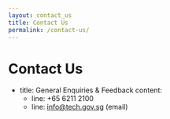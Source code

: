 ```yaml
---
layout: contact_us
title: Contact Us
permalink: /contact-us/
---
```

 

# Contact Us
  - title: General Enquiries & Feedback
    content:
    - line: +65 6211 2100
    - line: info@tech.gov.sg (email)
  

